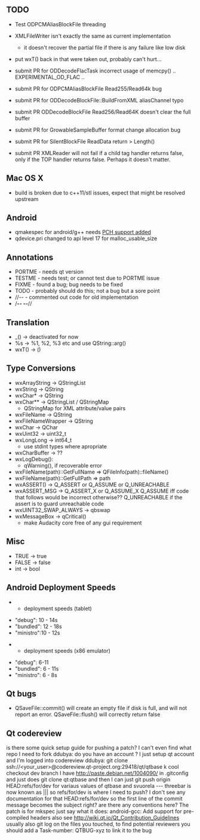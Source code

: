 
TODO
----
- Test ODPCMAliasBlockFile threading
- XMLFileWriter isn't exactly the same as current implementation
   - it doesn't recover the partial file if there is any failure like low disk

- put wxT() back in that were taken out, probably can't hurt...
- submit PR for ODDecodeFlacTask incorrect usage of memcpy() .. EXPERIMENTAL_OD_FLAC ..
- submit PR for ODPCMAliasBlockFile Read255/Read64k bug
- submit PR for ODDecodeBlockFile::BuildFromXML aliasChannel typo
- submit PR ODDecodeBlockFile Read256/Read64K doesn't clear the full buffer
- submit PR for GrowableSampleBuffer format change allocation bug
- submit PR for SilentBlockFile ReadData return > Length()
- submit PR XMLReader will not fail if a child tag handler returns false,
  only if the TOP handler returns false. Perhaps it doesn't matter.

Mac OS X
--------
- build is broken due to c++11/stl issues, expect that might be resolved upstream


Android
-------
- qmakespec for android/g++ needs [PCH support added](https://codereview.qt-project.org/#/c/216082/)
- qdevice.pri changed to api level 17 for malloc_usable_size

Annotations
-----------
- PORTME - needs qt version
- TESTME - needs test; or cannot test due to PORTME issue
- FIXME  - found a bug; bug needs to be fixed
- TODO   - probably should do this; not a bug but a sore point
- //--   - commented out code for old implementation
- /**-- --**//

Translation
------------
- _() -> deactivated for now
- %s -> %1, %2, %3 etc and use QString::arg()
- wxT() -> ()


Type Conversions
----------------
- wxArrayString -> QStringList
- wxString -> QString
- wxChar* -> QString
- wxChar** -> QStringList / QStringMap
   - QStringMap for XML attribute/value pairs
- wxFileName -> QString
- wxFileNameWrapper -> QString
- wxChar -> QChar
- wxUint32 -> uint32_t
- wxLongLong -> int64_t
   - use stdint types where apropriate
- wxCharBuffer -> ??
- wxLogDebug():
   - qWarning(), if recoverable error
- wxFileName(path)::GetFullName => QFileInfo(path)::fileName()
- wxFileName(path)::GetFullPath => path
- wxASSERT() -> Q_ASSERT or Q_ASSUME or Q_UNREACHABLE
- wxASSERT_MSG -> Q_ASSERT_X or Q_ASSUME_X
   Q_ASSUME iff code that follows would be incorrect otherwise??
   Q_UNREACHABLE if the assert is to guard unreachable code
- wxUINT32_SWAP_ALWAYS -> qbswap
- wxMessageBox -> qCritical()
   - make Audacity core free of any gui requirement

Misc
--------------
- TRUE -> true
- FALSE -> false
- int -> bool


Android Deployment Speeds
---------------
* * deployment speeds (tablet)
- "debug":   10 - 14s
- "bundled": 12 - 18s
- "ministro":10 - 12s

* * deployment speeds (x86 emulator)
- "debug": 6-11
- "bundled":  6 - 11s
- "ministro": 6 - 8s


Qt bugs
----------------
- QSaveFile::commit() will create an empty file if disk is full,
  and will not report an error. QSaveFile::flush() will correctly return false


Qt codereview
----------------
<ddubya> is there some quick setup guide for pushing a patch? I can't even find what repo I need to fork
<svuorela> ddubya: do you have an account ?
<ddubya> I just setup qt account and I'm logged into codereview
<sergio> ddubya: git clone ssh://<your_user>@codereview.qt-project.org:29418/qt/qtbase
<ddubya> k cool
<sergio> checkout dev branch
<svuorela> I have http://paste.debian.net/1004090/ in .gitconfig and just does git clone qt:qtbase  and then I can just git push origin HEAD:refs/for/dev
 for variaus values of qtbase and svuorela
--- threebar is now known as |||
<ddubya> so refs/for/dev is where I need to push? I don't see any documentation for that
<sergio> HEAD:refs/for/dev
<ddubya> so the first line of the commit message becomes the subject right? are there any conventions here? The patch is for mkspec
<sergio> just say what it does: android-gcc: Add support for pre-compiled headers
 also see http://wiki.qt.io/Qt_Contribution_Guidelines
 usually also git log on the files you touched, to find potential reviewers
 you should add a Task-number: QTBUG-xyz to link it to the bug


